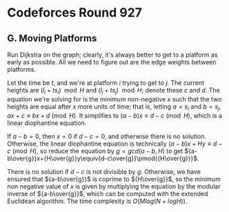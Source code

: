# Codeforces Round 927

## G. Moving Platforms
Run Dijkstra on the graph; clearly, it's always better to get to a platform as early as possible. All we need to figure out are the edge weights between platforms. 

Let the time be $t$, and we're at platform $i$ trying to get to $j$. The current heights are $(l_i+ts_i)\mod{H}$ and $(l_j+ts_j)\mod{H}$; denote these $c$ and $d$. The equation we're solving for is the minimum non-negative $x$ such that the two heights are equal after $x$ more units of time; that is, letting $a=s_i$ and $b=s_j$, $ax+c\equiv{bx+d}\pmod{H}$. It simplifies to $(a-b)x\equiv{d-c}\pmod{H}$, which is a linear diophantine equation.

If $a-b=0$, then $x=0$ if $d-c=0$, and otherwise there is no solution. Otherwise, the linear diophantine equation is technically $(a-b)x+Hy\equiv{d-c}\pmod{H}$, so reduce the equation by $g=gcd(a-b,H)$ to get ${a-b\over{g}}x+{H\over{g}}y\equiv{d-c\over{g}}\pmod{{H\over{g}}}$.

There is no solution if $d-c$ is not divisible by $g$. Otherwise, we have ensured that ${a-b\over{g}}$ is coprime to ${H\over{g}}$, so the minimum non negative value of $x$ is given by multiplying the equation by the modular inverse of ${a-b\over{g}}$, which can be computed with the extended Euclidean algorithm. The time complexity is $O(Mlog(N+logH))$.